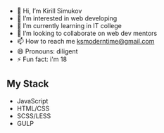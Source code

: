- 👋 Hi, I’m Kirill Simukov
- 👀 I’m interested in web developing
- 🌱 I’m currently learning in IT college
- 💞️ I’m looking to collaborate on web dev mentors
- 📫 How to reach me ksmoderntime@gmail.com
- 😄 Pronouns: diligent
- ⚡ Fun fact: i'm 18

## My Stack ##
- JavaScript
- HTML/CSS
- SCSS/LESS
- GULP
